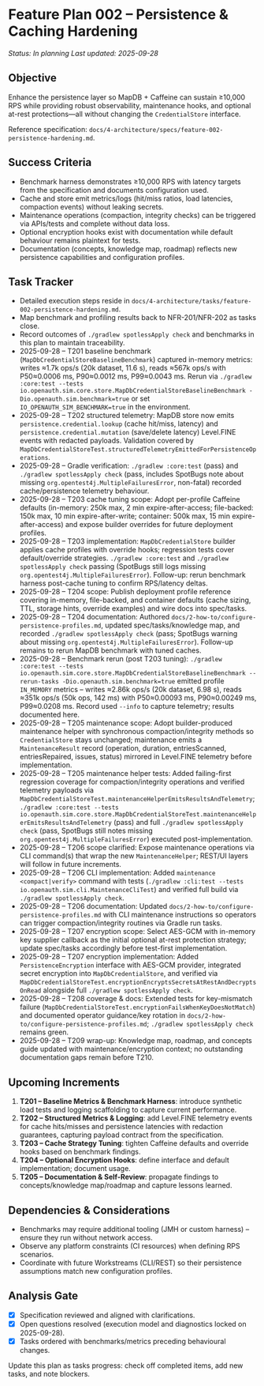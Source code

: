 # Feature Plan 002 – Persistence & Caching Hardening

_Status: In planning_
_Last updated: 2025-09-28_

## Objective
Enhance the persistence layer so MapDB + Caffeine can sustain ≥10,000 RPS while providing robust observability, maintenance hooks, and optional at-rest protections—all without changing the `CredentialStore` interface.

Reference specification: `docs/4-architecture/specs/feature-002-persistence-hardening.md`.

## Success Criteria
- Benchmark harness demonstrates ≥10,000 RPS with latency targets from the specification and documents configuration used.
- Cache and store emit metrics/logs (hit/miss ratios, load latencies, compaction events) without leaking secrets.
- Maintenance operations (compaction, integrity checks) can be triggered via APIs/tests and complete without data loss.
- Optional encryption hooks exist with documentation while default behaviour remains plaintext for tests.
- Documentation (concepts, knowledge map, roadmap) reflects new persistence capabilities and configuration profiles.

## Task Tracker
- Detailed execution steps reside in `docs/4-architecture/tasks/feature-002-persistence-hardening.md`.
- Map benchmark and profiling results back to NFR-201/NFR-202 as tasks close.
- Record outcomes of `./gradlew spotlessApply check` and benchmarks in this plan to maintain traceability.
- 2025-09-28 – T201 baseline benchmark (`MapDbCredentialStoreBaselineBenchmark`) captured in-memory metrics: writes ≈1.7k ops/s (20k dataset, 11.6 s), reads ≈567k ops/s with P50≈0.0006 ms, P90≈0.0012 ms, P99≈0.0043 ms. Rerun via `./gradlew :core:test --tests io.openauth.sim.core.store.MapDbCredentialStoreBaselineBenchmark -Dio.openauth.sim.benchmark=true` or set `IO_OPENAUTH_SIM_BENCHMARK=true` in the environment.
- 2025-09-28 – T202 structured telemetry: MapDB store now emits `persistence.credential.lookup` (cache hit/miss, latency) and `persistence.credential.mutation` (save/delete latency) Level.FINE events with redacted payloads. Validation covered by `MapDbCredentialStoreTest.structuredTelemetryEmittedForPersistenceOperations`.
- 2025-09-28 – Gradle verification: `./gradlew :core:test` (pass) and `./gradlew spotlessApply check` (pass, includes SpotBugs note about missing `org.opentest4j.MultipleFailuresError`, non-fatal) recorded cache/persistence telemetry behaviour.
- 2025-09-28 – T203 cache tuning scope: Adopt per-profile Caffeine defaults (in-memory: 250k max, 2 min expire-after-access; file-backed: 150k max, 10 min expire-after-write; container: 500k max, 15 min expire-after-access) and expose builder overrides for future deployment profiles.
- 2025-09-28 – T203 implementation: `MapDbCredentialStore` builder applies cache profiles with override hooks; regression tests cover default/override strategies. `./gradlew :core:test` and `./gradlew spotlessApply check` passing (SpotBugs still logs missing `org.opentest4j.MultipleFailuresError`). Follow-up: rerun benchmark harness post-cache tuning to confirm RPS/latency deltas.
- 2025-09-28 – T204 scope: Publish deployment profile reference covering in-memory, file-backed, and container defaults (cache sizing, TTL, storage hints, override examples) and wire docs into spec/tasks.
- 2025-09-28 – T204 documentation: Authored `docs/2-how-to/configure-persistence-profiles.md`, updated spec/tasks/knowledge map, and recorded `./gradlew spotlessApply check` (pass; SpotBugs warning about missing `org.opentest4j.MultipleFailuresError`). Follow-up remains to rerun MapDB benchmark with tuned caches.
- 2025-09-28 – Benchmark rerun (post T203 tuning): `./gradlew :core:test --tests io.openauth.sim.core.store.MapDbCredentialStoreBaselineBenchmark --rerun-tasks -Dio.openauth.sim.benchmark=true` emitted profile `IN_MEMORY` metrics – writes ≈2.86k ops/s (20k dataset, 6.98 s), reads ≈351k ops/s (50k ops, 142 ms) with P50≈0.00093 ms, P90≈0.00249 ms, P99≈0.0208 ms. Record used `--info` to capture telemetry; results documented here.
- 2025-09-28 – T205 maintenance scope: Adopt builder-produced maintenance helper with synchronous compaction/integrity methods so `CredentialStore` stays unchanged; maintenance emits a `MaintenanceResult` record (operation, duration, entriesScanned, entriesRepaired, issues, status) mirrored in Level.FINE telemetry before implementation.
- 2025-09-28 – T205 maintenance helper tests: Added failing-first regression coverage for compaction/integrity operations and verified telemetry payloads via `MapDbCredentialStoreTest.maintenanceHelperEmitsResultsAndTelemetry`; `./gradlew :core:test --tests io.openauth.sim.core.store.MapDbCredentialStoreTest.maintenanceHelperEmitsResultsAndTelemetry` (pass) and full `./gradlew spotlessApply check` (pass, SpotBugs still notes missing `org.opentest4j.MultipleFailuresError`) executed post-implementation.
- 2025-09-28 – T206 scope clarified: Expose maintenance operations via CLI command(s) that wrap the new `MaintenanceHelper`; REST/UI layers will follow in future increments.
- 2025-09-28 – T206 CLI implementation: Added `maintenance <compact|verify>` command with tests (`./gradlew :cli:test --tests io.openauth.sim.cli.MaintenanceCliTest`) and verified full build via `./gradlew spotlessApply check`.
- 2025-09-28 – T206 documentation: Updated `docs/2-how-to/configure-persistence-profiles.md` with CLI maintenance instructions so operators can trigger compaction/integrity routines via Gradle run tasks.
- 2025-09-28 – T207 encryption scope: Select AES-GCM with in-memory key supplier callback as the initial optional at-rest protection strategy; update spec/tasks accordingly before test-first implementation.
- 2025-09-28 – T207 encryption implementation: Added `PersistenceEncryption` interface with AES-GCM provider, integrated secret encryption into `MapDbCredentialStore`, and verified via `MapDbCredentialStoreTest.encryptionEncryptsSecretsAtRestAndDecryptsOnRead` alongside full `./gradlew spotlessApply check`.
- 2025-09-28 – T208 coverage & docs: Extended tests for key-mismatch failure (`MapDbCredentialStoreTest.encryptionFailsWhenKeyDoesNotMatch`) and documented operator guidance/key rotation in `docs/2-how-to/configure-persistence-profiles.md`; `./gradlew spotlessApply check` remains green.
- 2025-09-28 – T209 wrap-up: Knowledge map, roadmap, and concepts guide updated with maintenance/encryption context; no outstanding documentation gaps remain before T210.

## Upcoming Increments
1. **T201 – Baseline Metrics & Benchmark Harness**: introduce synthetic load tests and logging scaffolding to capture current performance.
2. **T202 – Structured Metrics & Logging**: add Level.FINE telemetry events for cache hits/misses and persistence latencies with redaction guarantees, capturing payload contract from the specification.
3. **T203 – Cache Strategy Tuning**: tighten Caffeine defaults and override hooks based on benchmark findings.
4. **T204 – Optional Encryption Hooks**: define interface and default implementation; document usage.
5. **T205 – Documentation & Self-Review**: propagate findings to concepts/knowledge map/roadmap and capture lessons learned.

## Dependencies & Considerations
- Benchmarks may require additional tooling (JMH or custom harness) – ensure they run without network access.
- Observe any platform constraints (CI resources) when defining RPS scenarios.
- Coordinate with future Workstreams (CLI/REST) so their persistence assumptions match new configuration profiles.

## Analysis Gate
- [x] Specification reviewed and aligned with clarifications.
- [x] Open questions resolved (execution model and diagnostics locked on 2025-09-28).
- [x] Tasks ordered with benchmarks/metrics preceding behavioural changes.

Update this plan as tasks progress: check off completed items, add new tasks, and note blockers.

